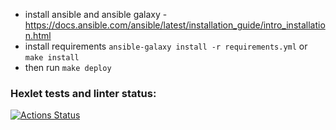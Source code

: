 - install ansible and ansible galaxy - https://docs.ansible.com/ansible/latest/installation_guide/intro_installation.html
- install requirements `ansible-galaxy install -r requirements.yml` or `make install`
- then run `make deploy`

### Hexlet tests and linter status:
[![Actions Status](https://github.com/arhangel66/devops-for-programmers-project-76/workflows/hexlet-check/badge.svg)](https://github.com/arhangel66/devops-for-programmers-project-76/actions)

